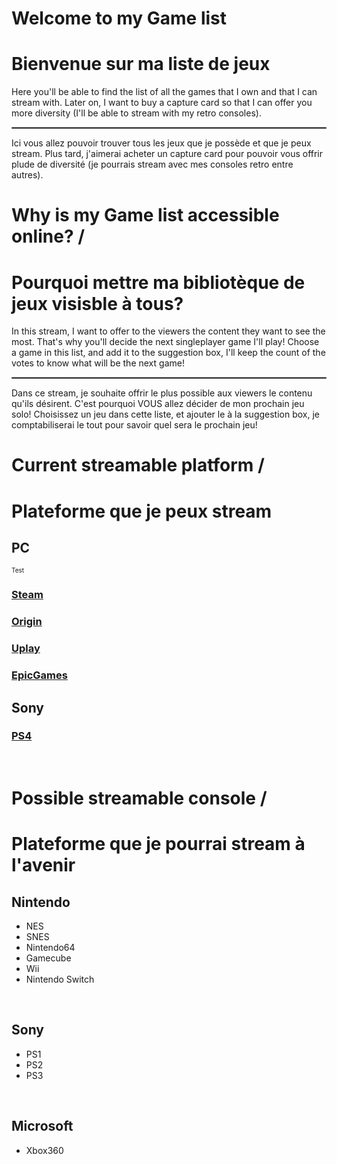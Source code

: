 
# Welcome to my Game list
# Bienvenue sur ma liste de jeux

Here you'll be able to find the list of all the games that I own and that I can stream with. Later on, I want to buy a capture card so that I can offer you more diversity (I'll be able to stream with my retro consoles).  
<hr style="border: 1px solid grey;" />  
Ici vous allez pouvoir trouver tous les jeux que je possède et que je peux stream. Plus tard, j'aimerai acheter un capture card pour pouvoir vous offrir plude de diversité (je pourrais stream avec mes consoles retro entre autres).  
<br>
  
  
# Why is my Game list accessible online? /     <br>
# Pourquoi mettre ma bibliotèque de jeux visisble à tous?

In this stream, I want to offer to the viewers the content they want to see the most. That's why you'll decide the next singleplayer game I'll play! Choose a game in this list, and add it to the suggestion box, I'll keep the count of the votes to know what will be the next game!   
<hr style="border: 1px solid grey;" />  
Dans ce stream, je souhaite offrir le plus possible aux viewers le contenu qu'ils désirent. C'est pourquoi VOUS allez décider de mon prochain jeu solo! Choisissez un jeu dans cette liste, et ajouter le à la suggestion box, je comptabiliserai le tout pour savoir quel sera le prochain jeu!   
<br>

# Current streamable platform /    <br>
# Plateforme que je peux stream 

## PC

<font size="1">Test</font>
### [Steam](Steam/indexSteam.md)  
### [Origin](Origin/indexOrigin.md)  
### [Uplay](Uplay/indexUplay.md)  
### [EpicGames](EpicGames/indexEpicGames.md)  


## Sony
### [PS4](PS4/indexPS4.md)

<br>

# Possible streamable console /     <br>
# Plateforme que je pourrai stream à l'avenir

## Nintendo 
+ NES  
+ SNES  
+ Nintendo64   
+ Gamecube  
+ Wii  
+ Nintendo Switch  
<br>

## Sony
+ PS1    
+ PS2    
+ PS3    
<br>

## Microsoft
+ Xbox360  
